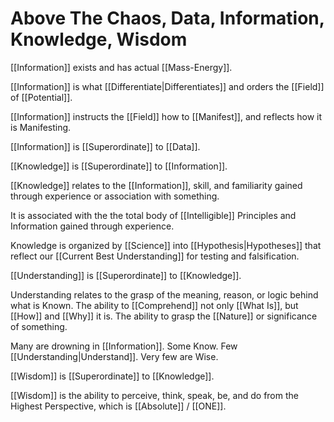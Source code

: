 # Above The Chaos, Data, Information, Knowledge, Wisdom

[[Information]] exists and has actual [[Mass-Energy]]. 

[[Information]] is what [[Differentiate|Differentiates]] and orders the [[Field]] of [[Potential]]. 

[[Information]] instructs the [[Field]] how to [[Manifest]], and reflects how it is Manifesting. 

[[Information]] is [[Superordinate]] to [[Data]]. 

[[Knowledge]] is [[Superordinate]] to [[Information]]. 

[[Knowledge]] relates to the [[Information]], skill, and familiarity gained through experience or association with something. 

It is associated with the the total body of [[Intelligible]] Principles and Information gained through experience. 

Knowledge is organized by [[Science]] into [[Hypothesis|Hypotheses]] that reflect our [[Current Best Understanding]] for testing and falsification. 

[[Understanding]] is [[Superordinate]] to [[Knowledge]]. 

Understanding relates to the grasp of the meaning, reason, or logic behind what is Known. The ability to [[Comprehend]] not only [[What Is]], but [[How]] and [[Why]] it is. The ability to grasp the [[Nature]] or significance of something. 

Many are drowning in [[Information]]. Some Know. Few [[Understanding|Understand]]. Very few are Wise. 

[[Wisdom]] is [[Superordinate]] to [[Knowledge]]. 

[[Wisdom]] is the ability to perceive, think, speak, be, and do from the Highest Perspective, which is [[Absolute]] / [[ONE]]. 